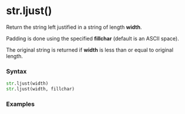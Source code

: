 # str.ljust()

Return the string left justified in a string of length **width**.

Padding is done using the specified **fillchar** (default is an ASCII space).

The original string is returned if **width** is less than or equal to original length.

### Syntax

```python
str.ljust(width)
str.ljust(width, fillchar)
```

### Examples

```python

```

